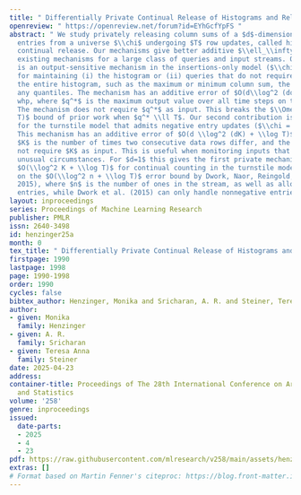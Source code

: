 ```yaml
---
title: " Differentially Private Continual Release of Histograms and Related Queries "
openreview: " https://openreview.net/forum?id=EYhGcfYpFS "
abstract: " We study privately releasing column sums of a $d$-dimensional table with
  entries from a universe $\\chi$ undergoing $T$ row updates, called histogram under
  continual release. Our mechanisms give better additive $\\ell_\\infty$-error than
  existing mechanisms for a large class of queries and input streams. Our first contribution
  is an output-sensitive mechanism in the insertions-only model ($\\chi = \\\\{0,1\\\\}$)
  for maintaining (i) the histogram or (ii) queries that do not require maintaining
  the entire histogram, such as the maximum or minimum column sum, the median, or
  any quantiles. The mechanism has an additive error of $O(d\\log^2 (dq^*)+\\log T)$
  whp, where $q^*$ is the maximum output value over all time steps on this dataset.
  The mechanism does not require $q^*$ as input. This breaks the $\\Omega(d \\log
  T)$ bound of prior work when $q^* \\ll T$. Our second contribution is a mechanism
  for the turnstile model that admits negative entry updates ($\\chi = \\\\{-1, 0,1\\\\}$).
  This mechanism has an additive error of $O(d \\log^2 (dK) + \\log T)$ whp, where
  $K$ is the number of times two consecutive data rows differ, and the mechanism does
  not require $K$ as input. This is useful when monitoring inputs that only vary under
  unusual circumstances. For $d=1$ this gives the first private mechanism with error
  $O(\\log^2 K + \\log T)$ for continual counting in the turnstile model, improving
  on the $O(\\log^2 n + \\log T)$ error bound by Dwork, Naor, Reingold, Rothblum (ASIACRYPT
  2015), where $n$ is the number of ones in the stream, as well as allowing negative
  entries, while Dwork et al. (2015) can only handle nonnegative entries ($\\chi=\\\\{0,1\\\\}$). "
layout: inproceedings
series: Proceedings of Machine Learning Research
publisher: PMLR
issn: 2640-3498
id: henzinger25a
month: 0
tex_title: " Differentially Private Continual Release of Histograms and Related Queries "
firstpage: 1990
lastpage: 1998
page: 1990-1998
order: 1990
cycles: false
bibtex_author: Henzinger, Monika and Sricharan, A. R. and Steiner, Teresa Anna
author:
- given: Monika
  family: Henzinger
- given: A. R.
  family: Sricharan
- given: Teresa Anna
  family: Steiner
date: 2025-04-23
address:
container-title: Proceedings of The 28th International Conference on Artificial Intelligence
  and Statistics
volume: '258'
genre: inproceedings
issued:
  date-parts:
  - 2025
  - 4
  - 23
pdf: https://raw.githubusercontent.com/mlresearch/v258/main/assets/henzinger25a/henzinger25a.pdf
extras: []
# Format based on Martin Fenner's citeproc: https://blog.front-matter.io/posts/citeproc-yaml-for-bibliographies/
---
```

